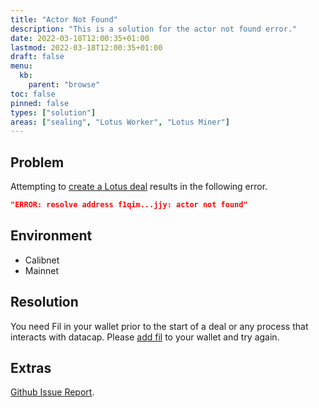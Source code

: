```yaml
---
title: "Actor Not Found"
description: "This is a solution for the actor not found error."
date: 2022-03-18T12:00:35+01:00
lastmod: 2022-03-18T12:00:35+01:00
draft: false
menu:
  kb:
    parent: "browse"
toc: false
pinned: false
types: ["solution"]
areas: ["sealing", "Lotus Worker", "Lotus Miner"]
---
```


## Problem

Attempting to [create a Lotus deal](https://docs.filecoin.io/get-started/store-and-retrieve/store-data/#create-a-deal) results in the following error.

```json
"ERROR: resolve address f1qim...jjy: actor not found"
```

## Environment

- Calibnet
- Mainnet 

## Resolution
You need Fil in your wallet prior to the start of a deal or any process that interacts with datacap. Please [add fil](https://docs.filecoin.io/get-started/store-and-retrieve/setup/#adding-fil-to-your-wallet-or-using-filecoin-plus) to your wallet and try again.

## Extras

[Github Issue Report](https://github.com/filecoin-project/lotus/issues/8817). 


